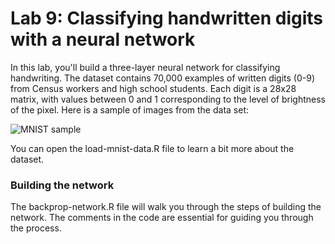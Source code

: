 # Lab 9: Classifying handwritten digits with a neural network

In this lab, you'll build a three-layer neural network for classifying handwriting. The dataset
contains 70,000 examples of written digits (0-9) from Census workers and high school students.
Each digit is a 28x28 matrix, with values between 0 and 1 corresponding to the level of brightness
of the pixel. Here is a sample of images from the data set:

![MNIST sample](http://pavel.surmenok.com/wp-content/uploads/2014/07/mnistdigits.gif)

You can open the load-mnist-data.R file to learn a bit more about the dataset.

### Building the network

The backprop-network.R file will walk you through the steps of building the network. 
The comments in the code are essential for guiding you through the process.



